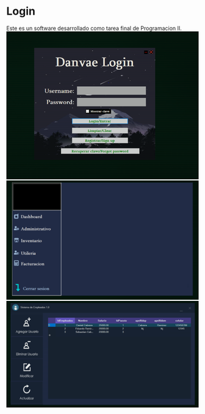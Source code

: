 # Login
Este es un software desarrollado como tarea final de Programacion II.
![Pantalla de login](Login.png)
![Pantala de inicio](PantallaInicial.PNG)
![Pantalla del CRUD](CRUD.PNG)
